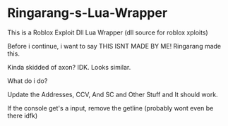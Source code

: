 # Ringarang-s-Lua-Wrapper

This is a Roblox Exploit Dll Lua Wrapper (dll source for roblox xploits)

Before i continue, i want to say THIS ISNT MADE BY ME! Ringarang made this.

Kinda skidded of axon? IDK. Looks similar.

What do i do?

Update the Addresses, CCV, And SC and Other Stuff and It should work.

If the console get's a input, remove the getline (probably wont even be there idfk)
